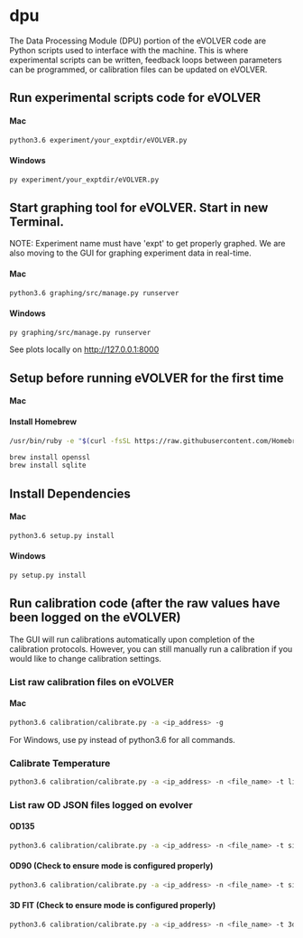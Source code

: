 dpu
===
The Data Processing Module (DPU) portion of the eVOLVER code are Python scripts used to interface with the machine. This is where experimental scripts can be written, feedback loops between parameters can be programmed, or calibration files can be updated on eVOLVER.

## Run experimental scripts code for eVOLVER

#### Mac
```sh
python3.6 experiment/your_exptdir/eVOLVER.py
```

#### Windows
```sh
py experiment/your_exptdir/eVOLVER.py
```


## Start graphing tool for eVOLVER. Start in new Terminal.

NOTE: Experiment name must have 'expt' to get properly graphed. We are also moving to the GUI for graphing experiment data in real-time.

#### Mac
```sh
python3.6 graphing/src/manage.py runserver
```
#### Windows
```sh
py graphing/src/manage.py runserver
```


See plots locally on http://127.0.0.1:8000




## Setup before running eVOLVER for the first time

#### Mac

#### Install Homebrew

```sh
/usr/bin/ruby -e "$(curl -fsSL https://raw.githubusercontent.com/Homebrew/install/master/install)"
```

```sh
brew install openssl
brew install sqlite
```

## Install Dependencies

#### Mac
```sh
python3.6 setup.py install
```

#### Windows
```sh
py setup.py install
```

## Run calibration code (after the raw values have been logged on the eVOLVER)
The GUI will run calibrations automatically upon completion of the calibration protocols. However, you can still manually run a calibration if you would like to change calibration settings.

### List raw calibration files on eVOLVER 

#### Mac
```sh
python3.6 calibration/calibrate.py -a <ip_address> -g
```

For Windows, use py instead of python3.6 for all commands.

### Calibrate Temperature

```sh
python3.6 calibration/calibrate.py -a <ip_address> -n <file_name> -t linear -f <name_after_fit> -p temp
```

### List raw OD JSON files logged on evolver 

#### OD135
```sh
python3.6 calibration/calibrate.py -a <ip_address> -n <file_name> -t sigmoid -f <name_after_fit> -p od_135
```

#### OD90 (Check to ensure mode is configured properly)
```sh
python3.6 calibration/calibrate.py -a <ip_address> -n <file_name> -t sigmoid -f <name_after_fit> -p od_90
```

#### 3D FIT (Check to ensure mode is configured properly)
```sh
python3.6 calibration/calibrate.py -a <ip_address> -n <file_name> -t 3d -f <name_after_fit> -p od_90,od_135
```


